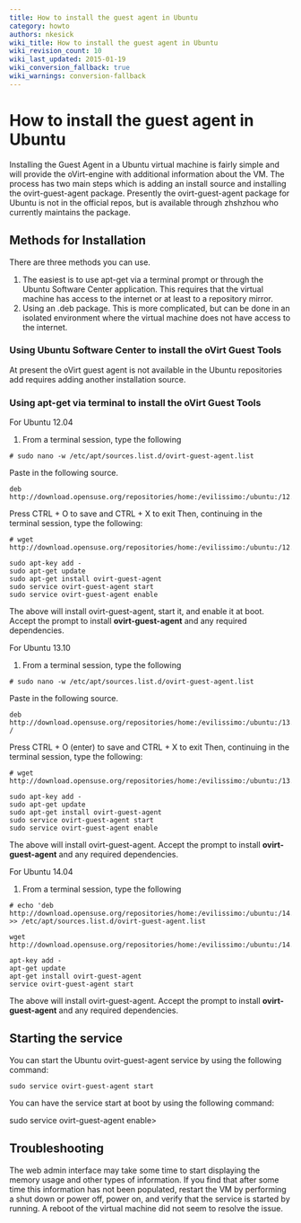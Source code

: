 ```yaml
---
title: How to install the guest agent in Ubuntu
category: howto
authors: nkesick
wiki_title: How to install the guest agent in Ubuntu
wiki_revision_count: 10
wiki_last_updated: 2015-01-19
wiki_conversion_fallback: true
wiki_warnings: conversion-fallback
---
```


# How to install the guest agent in Ubuntu

Installing the Guest Agent in a Ubuntu virtual machine is fairly simple and will provide the oVirt-engine with additional information about the VM. The process has two main steps which is adding an install source and installing the ovirt-guest-agent package. Presently the ovirt-guest-agent package for Ubuntu is not in the official repos, but is available through zhshzhou who currently maintains the package.

## Methods for Installation

There are three methods you can use.

1.  The easiest is to use apt-get via a terminal prompt or through the Ubuntu Software Center application. This requires that the virtual machine has access to the internet or at least to a repository mirror.
2.  Using an .deb package. This is more complicated, but can be done in an isolated environment where the virtual machine does not have access to the internet.

### Using Ubuntu Software Center to install the oVirt Guest Tools

At present the oVirt guest agent is not available in the Ubuntu repositories add requires adding another installation source.

### Using apt-get via terminal to install the oVirt Guest Tools

For Ubuntu 12.04

1.  From a terminal session, type the following

<!-- -->

    # sudo nano -w /etc/apt/sources.list.d/ovirt-guest-agent.list

Paste in the following source.

    deb http://download.opensuse.org/repositories/home:/evilissimo:/ubuntu:/12.04/xUbuntu_12.04/

Press CTRL + O to save and CTRL + X to exit Then, continuing in the terminal session, type the following:

    # wget http://download.opensuse.org/repositories/home:/evilissimo:/ubuntu:/12.04/xUbuntu_12.04/Release.key

    sudo apt-key add - 
    sudo apt-get update
    sudo apt-get install ovirt-guest-agent
    sudo service ovirt-guest-agent start
    sudo service ovirt-guest-agent enable

The above will install ovirt-guest-agent, start it, and enable it at boot. Accept the prompt to install **ovirt-guest-agent** and any required dependencies.

For Ubuntu 13.10

1.  From a terminal session, type the following

<!-- -->

    # sudo nano -w /etc/apt/sources.list.d/ovirt-guest-agent.list

Paste in the following source.

    deb http://download.opensuse.org/repositories/home:/evilissimo:/ubuntu:/13.10/xUbuntu_13.10/ /

Press CTRL + O (enter) to save and CTRL + X to exit Then, continuing in the terminal session, type the following:

    # wget http://download.opensuse.org/repositories/home:/evilissimo:/ubuntu:/13.10/xUbuntu_13.10/Release.key

    sudo apt-key add - 
    sudo apt-get update
    sudo apt-get install ovirt-guest-agent
    sudo service ovirt-guest-agent start
    sudo service ovirt-guest-agent enable

The above will install ovirt-guest-agent. Accept the prompt to install **ovirt-guest-agent** and any required dependencies.

For Ubuntu 14.04

1.  From a terminal session, type the following

<!-- -->

    # echo 'deb http://download.opensuse.org/repositories/home:/evilissimo:/ubuntu:/14.04/xUbuntu_14.04/' >> /etc/apt/sources.list.d/ovirt-guest-agent.list

    wget http://download.opensuse.org/repositories/home:/evilissimo:/ubuntu:/14.04/xUbuntu_14.04//Release.key

    apt-key add - 
    apt-get update
    apt-get install ovirt-guest-agent
    service ovirt-guest-agent start

The above will install ovirt-guest-agent. Accept the prompt to install **ovirt-guest-agent** and any required dependencies.

## Starting the service

You can start the Ubuntu ovirt-guest-agent service by using the following command:

    sudo service ovirt-guest-agent start

You can have the service start at boot by using the following command:

sudo service ovirt-guest-agent enable>

## Troubleshooting

The web admin interface may take some time to start displaying the memory usage and other types of information. If you find that after some time this information has not been populated, restart the VM by performing a shut down or power off, power on, and verify that the service is started by running. A reboot of the virtual machine did not seem to resolve the issue.
